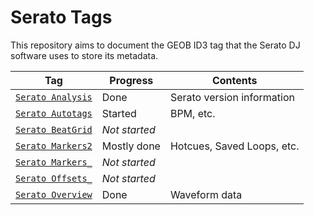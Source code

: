 # Serato Tags

This repository aims to document the GEOB ID3 tag that the Serato DJ software uses to store its metadata.

| Tag                                          | Progress      | Contents
| -------------------------------------------- | ------------- | --------
| [`Serato Analysis`](docs/serato_analysis.md) | Done          | Serato version information
| [`Serato Autotags`](docs/serato_autotags.md) | Started       | BPM, etc.
| [`Serato BeatGrid`](docs/serato_beatgrid.md) | *Not started* |
| [`Serato Markers2`](docs/serato_markers2.md) | Mostly done   | Hotcues, Saved Loops, etc.
| [`Serato Markers_`](docs/serato_markers_.md) | *Not started* |
| [`Serato Offsets_`](docs/serato_offsets_.md) | *Not started* |
| [`Serato Overview`](docs/serato_overview.md) | Done          | Waveform data
